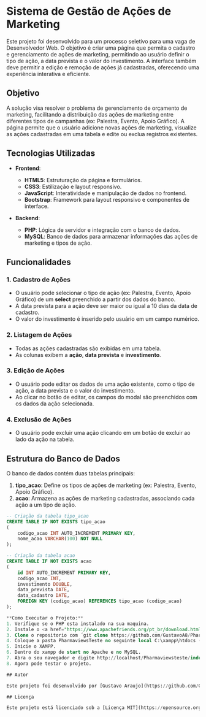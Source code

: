 # Sistema de Gestão de Ações de Marketing

Este projeto foi desenvolvido para um processo seletivo para uma vaga de Desenvolvedor Web. O objetivo é criar uma página que permita o cadastro e gerenciamento de ações de marketing, permitindo ao usuário definir o tipo de ação, a data prevista e o valor do investimento. A interface também deve permitir a edição e remoção de ações já cadastradas, oferecendo uma experiência interativa e eficiente.

## Objetivo

A solução visa resolver o problema de gerenciamento de orçamento de marketing, facilitando a distribuição das ações de marketing entre diferentes tipos de campanhas (ex: Palestra, Evento, Apoio Gráfico). A página permite que o usuário adicione novas ações de marketing, visualize as ações cadastradas em uma tabela e edite ou exclua registros existentes.

## Tecnologias Utilizadas

- **Frontend**:
  - **HTML5**: Estruturação da página e formulários.
  - **CSS3**: Estilização e layout responsivo.
  - **JavaScript**: Interatividade e manipulação de dados no frontend.
  - **Bootstrap**: Framework para layout responsivo e componentes de interface.

- **Backend**:
  - **PHP**: Lógica de servidor e integração com o banco de dados.
  - **MySQL**: Banco de dados para armazenar informações das ações de marketing e tipos de ação.

## Funcionalidades

### 1. Cadastro de Ações
- O usuário pode selecionar o tipo de ação (ex: Palestra, Evento, Apoio Gráfico) de um **select** preenchido a partir dos dados do banco.
- A data prevista para a ação deve ser maior ou igual a 10 dias da data de cadastro.
- O valor do investimento é inserido pelo usuário em um campo numérico.

### 2. Listagem de Ações
- Todas as ações cadastradas são exibidas em uma tabela.
- As colunas exibem a **ação**, **data prevista** e **investimento**.
  
### 3. Edição de Ações
- O usuário pode editar os dados de uma ação existente, como o tipo de ação, a data prevista e o valor do investimento.
- Ao clicar no botão de editar, os campos do modal são preenchidos com os dados da ação selecionada.

### 4. Exclusão de Ações
- O usuário pode excluir uma ação clicando em um botão de excluir ao lado da ação na tabela.

## Estrutura do Banco de Dados

O banco de dados contém duas tabelas principais:

1. **tipo_acao**: Define os tipos de ações de marketing (ex: Palestra, Evento, Apoio Gráfico).
2. **acao**: Armazena as ações de marketing cadastradas, associando cada ação a um tipo de ação.

```sql
-- Criação da tabela tipo_acao
CREATE TABLE IF NOT EXISTS tipo_acao
(
    codigo_acao INT AUTO_INCREMENT PRIMARY KEY,
    nome_acao VARCHAR(100) NOT NULL
);

-- Criação da tabela acao
CREATE TABLE IF NOT EXISTS acao
(
    id INT AUTO_INCREMENT PRIMARY KEY,
    codigo_acao INT,
    investimento DOUBLE,
    data_prevista DATE,
    data_cadastro DATE,
    FOREIGN KEY (codigo_acao) REFERENCES tipo_acao (codigo_acao)
);

**Como Executar o Projeto:**
1. Verifique se o PHP esta instalado na sua maquina.
2. Instale o <a href="https://www.apachefriends.org/pt_br/download.html">XAMPP</a>.
3. Clone o repositorio com ´git clone https://github.com/GustavoA8/PharmaviewsTeste.git´
4. Coloque a pasta PharmaviewsTeste no seguinte local C:\xampp\htdocs (esse local foi criado quando você instalou o xampp).
5. Inicie o XAMPP.
6. Dentro do xampp de start no Apache e no MySQL.
7. Abra o seu navegador e digite http://localhost/Pharmaviewsteste/index.php para acessar a página principal.
8. Agora pode testar o projeto.

## Autor

Este projeto foi desenvolvido por [Gustavo Araujo](https://github.com/GustavoA8).

## Licença

Este projeto está licenciado sob a [Licença MIT](https://opensource.org/licenses/MIT).